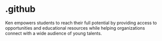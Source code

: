 # .github
Ken empowers students to reach their full potential by providing access to opportunities and educational resources while helping organizations connect with a wide audience of young talents.
